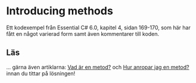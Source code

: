 # Introducing methods

Ett kodexempel från Essential C# 6.0, kapitel 4, sidan 169-170, som här har fått en något varierad form samt även kommentarer till koden.

## Läs

... gärna även artiklarna: [Vad är en metod?](../../../kursinnehall/resurser/vad-ar-en-metod.pdf "Vad är en metod?") och [Hur anropar jag en metod?](../../../kursinnehall/resurser/hur-anropar-jag-en-metod.pdf "Hur anropas en metod?") innan du tittar på lösningen! 